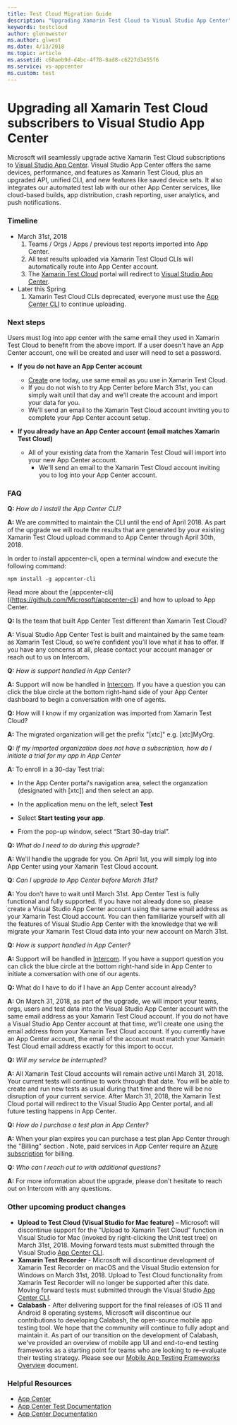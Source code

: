 ```yaml
---
title: Test Cloud Migration Guide
description: "Upgrading Xamarin Test Cloud to Visual Studio App Center"
keywords: testcloud
author: glennwester
ms.author: glwest
ms.date: 4/13/2018
ms.topic: article
ms.assetid: c60aeb9d-d4bc-4f78-8ad8-c6227d3455f6
ms.service: vs-appcenter
ms.custom: test
---
```

# Upgrading all Xamarin Test Cloud subscribers to Visual Studio App Center<br/>
Microsoft will seamlessly upgrade active Xamarin Test Cloud subscriptions to [Visual Studio App Center](http://appcenter.ms). Visual Studio App Center offers the same devices, performance, and features as Xamarin Test Cloud, plus an upgraded API, unified CLI, and new features like saved device sets. It also integrates our automated test lab with our other App Center services, like cloud-based builds, app distribution, crash reporting, user analytics, and push notifications.
### Timeline
* March 31st, 2018 
	1. Teams / Orgs / Apps / previous test reports imported into App Center. 
	2. All test results uploaded via Xamarin Test Cloud CLIs will automatically route into App Center account.
	3. The [Xamarin Test Cloud](http://testcloud.xamarin.com) portal will redirect to [Visual Studio App Center](http://appcenter.ms).
* Later this Spring
	1. Xamarin Test Cloud CLIs deprecated, everyone must use the [App Center CLI](https://github.com/Microsoft/appcenter-cli) to continue uploading.

### Next steps
Users must log into app center with the same email they used in Xamarin Test Cloud to benefit from the above import. If a user doesn't have an App Center account, one will be created and user will need to set a password.

* **If you do not have an App Center account**
	* [Create](http://appcenter.ms/) one today, use same email as you use in Xamarin Test Cloud.
	*  If you do not wish to try App Center before March 31st, you can simply wait until that day and we'll create the account and import your data for you.
	*  We'll send an email to the Xamarin Test Cloud account inviting you to complete your App Center account setup.

* **If you already have an App Center account (email matches Xamarin Test Cloud)**
	* All of your existing data from the Xamarin Test Cloud will import into your new App Center account.
    	* We'll send an email to the Xamarin Test Cloud account inviting you to log into your App Center account.
	

### FAQ

**Q:** *How do I install the App Center CLI?*
 
**A:** We are committed to maintain the CLI until the end of April 2018. As part of the upgrade we will route the results that are generated by your existing Xamarin Test Cloud upload command to App Center through April 30th, 2018.

In order to install appcenter-cli, open a terminal window and execute the following command:


```
npm install -g appcenter-cli
```
Read more about the [appcenter-cli]((https://github.com/Microsoft/appcenter-cli) and how to upload to App Center.

**Q:** Is the team that built App Center Test different than Xamarin Test Cloud? 

**A:** Visual Studio App Center Test is built and maintained by the same team as Xamarin Test Cloud, so we’re confident you’ll love what it has to offer. If you have any concerns at all, please contact your account manager or reach out to us on Intercom.

**Q:** *How is support handled in App Center?*

**A:** Support will now be handled in [Intercom](https://intercom.help/appcenter). If you have a question you can click the blue circle at the bottom right-hand side of your App Center dashboard to begin a conversation with one of agents.

**Q:** How will I know if my organization was imported from Xamarin Test Cloud?

**A:** The migrated organization will get the prefix "[xtc]" e.g. [xtc]MyOrg.

**Q:** *If my imported organization does not have a subscription, how do I initiate a trial for my app in App Center*

**A:** To enroll in a 30-day Test trial:

- In the App Center portal's navigation area, select the organzation (designated with [xtc]) and then select an app.

- In the application menu on the left, select **Test**

- Select **Start testing your app**.

- From the pop-up window, select “Start 30-day trial”.

**Q:** *What do I need to do during this upgrade?*

**A:** We'll handle the upgrade for you. On April 1st, you will simply log into App Center using your Xamarin Test Cloud account.

**Q:** *Can I upgrade to App Center before March 31st?*

**A:** You don’t have to wait until March 31st. App Center Test is fully functional and fully supported. If you have not already done so, please create a Visual Studio App Center account using the same email address as your Xamarin Test Cloud account. You can then familiarize yourself with all the features of Visual Studio App Center with the knowledge that we will migrate your Xamarin Test Cloud data into your new account on March 31st.

**Q:** *How is support handled in App Center?*

**A:** Support will be handled in [Intercom](https://intercom.help/appcenter). If you have a support question you can click the blue circle at the bottom right-hand side in App Center to initiate a conversation with one of our agents.

**Q:** What do I have to do if I have an App Center account already?

**A:** On March 31, 2018, as part of the upgrade, we will import your teams, orgs, users and test data into the Visual Studio App Center account with the same email address as your Xamarin Test Cloud account. If you do not have a Visual Studio App Center account at that time, we'll create one using the email address from your Xamarin Test Cloud account. If you currently have an App Center account, the email of the account must match your Xamarin Test Cloud email address exactly for this import to occur.

**Q:** *Will my service be interrupted?*

**A:** All Xamarin Test Cloud accounts will remain active until March 31, 2018. Your current tests will continue to work through that date. You will be able to create and run new tests as usual during that time and there will be no disruption of your current service. After March 31, 2018, the Xamarin Test Cloud portal will redirect to the Visual Studio App Center portal, and all future testing happens in App Center.


**Q:** *How do I purchase a test plan in App Center?*

**A:** When your plan expires you can purchase a test plan App Center through the "Billing" section . Note, paid services in App Center require an [Azure subscription](~/general/azure-subscriptions/index.md) for billing.

**Q:** *Who can I reach out to with additional questions?*

**A:** For more information about the upgrade, please don't hesitate to reach out on Intercom with any questions.

### Other upcoming product changes
* **Upload to Test Cloud (Visual Studio for Mac feature)** – Microsoft will discontinue support for the “Upload to Xamarin Test Cloud” function in Visual Studio for Mac (invoked by right-clicking the Unit test tree) on March 31st, 2018. Moving forward tests must submitted through the Visual Studio [App Center CLI](~/test-cloud/preparing-for-upload/index.md).
* **Xamarin Test Recorder** - Microsoft will discontinue development of Xamarin Test Recorder on macOS and the Visual Studio extension for Windows on March 31st, 2018. Upload to Test Cloud functionality from Xamarin Test Recorder will no longer be supported after this date. Moving forward tests must submitted through the Visual Studio [App Center CLI](~/test-cloud/preparing-for-upload/index.md).
* **Calabash** - After delivering support for the final releases of iOS 11 and Android 8 operating systems, Microsoft will discontinue our contributions to developing Calabash, the open-source mobile app testing tool. We hope that the community will continue to fully adopt and maintain it. As part of our transition on the development of Calabash, we've provided an overview of mobile app UI and end-to-end testing frameworks as a starting point for teams who are looking to re-evaluate their testing strategy. Please see our [Mobile App Testing Frameworks Overview](~/migration/test-cloud/frameworks.md) document. 

### Helpful Resources
* [App Center](https://appcenter.ms)
* [App Center Test Documentation](https://docs.microsoft.com/en-us/appcenter/test-cloud/)
* [App Center Documentation](https://docs.microsoft.com/en-us/appcenter)
